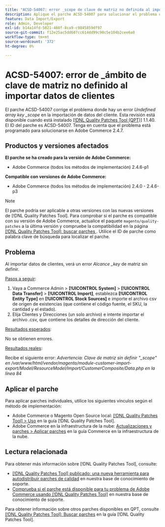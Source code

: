 ```yaml
---
title: "ACSD-54007: error _scope de clave de matriz no definida al importar datos del cliente"
description: Aplique el parche ACSD-54007 para solucionar el problema de Adobe Commerce donde se muestra un error Undefined array key _scope al importar datos del cliente.
feature: Data Import/Export
role: Admin, Developer
exl-id: b14a14fd-5021-460f-8ca9-c9845859df97
source-git-commit: f12e25ac5dd607cc614dd99c90c5e104b2cee6a8
workflow-type: tm+mt
source-wordcount: '372'
ht-degree: 0%

---
```


# ACSD-54007: error de _ámbito de clave de matriz no definido al importar datos de clientes

El parche ACSD-54007 corrige el problema donde hay un error *Undefined array key _scope* en la importación de datos del cliente. Esta revisión está disponible cuando está instalado [[!DNL Quality Patches Tool (QPT)]](/help/announcements/adobe-commerce-announcements/magento-quality-patches-released-new-tool-to-self-serve-quality-patches.md) 1.1.40. El ID del parche es ACSD-54007. Tenga en cuenta que el problema está programado para solucionarse en Adobe Commerce 2.4.7.

## Productos y versiones afectados

**El parche se ha creado para la versión de Adobe Commerce:**

* Adobe Commerce (todos los métodos de implementación) 2.4.6-p1

**Compatible con versiones de Adobe Commerce:**

* Adobe Commerce (todos los métodos de implementación) 2.4.0 - 2.4.6-p3

>[!NOTE]
>
>El parche podría ser aplicable a otras versiones con las nuevas versiones de [!DNL Quality Patches Tool]. Para comprobar si el parche es compatible con su versión de Adobe Commerce, actualice el paquete `magento/quality-patches` a la última versión y compruebe la compatibilidad en la página [[!DNL Quality Patches Tool]: buscar parches ](https://experienceleague.adobe.com/tools/commerce-quality-patches/index.html?lang=es). Utilice el ID de parche como palabra clave de búsqueda para localizar el parche.

## Problema

Al importar datos de clientes, verá un error *Alcance _key* de matriz sin definir.

<u>Pasos a seguir</u>:

1. Vaya a Commerce Admin > **[!UICONTROL System]** > **[!UICONTROL Data Transfer]** > **[!UICONTROL Import]**, establezca **[!UICONTROL Entity Type]** en **[!UICONTROL Stock Sources]** e importe el archivo csv de origen de existencias (que contiene el código fuente, el SKU, la cantidad y el estado).
1. Elija Clientes y Direcciones (un solo archivo) e intente importar el archivo .csv, que contiene los detalles de dirección del cliente.

<u>Resultados esperados</u>:

No se obtienen errores.

<u>Resultados reales</u>:

Recibe el siguiente error: *Advertencia: Clave de matriz sin definir &quot;_scope&quot; en /var/www/html/vendor/magento/module-customer-import-export/Model/ResourceModel/Import/CustomerComposite/Data.php en la línea 84*

## Aplicar el parche

Para aplicar parches individuales, utilice los siguientes vínculos según el método de implementación:

* Adobe Commerce o Magento Open Source local: [[!DNL Quality Patches Tool] > Uso](https://experienceleague.adobe.com/docs/commerce-operations/tools/quality-patches-tool/usage.html?lang=es) en la guía [!DNL Quality Patches Tool].
* Adobe Commerce en la infraestructura de la nube: [Actualizaciones y parches > Aplicar parches](https://experienceleague.adobe.com/docs/commerce-cloud-service/user-guide/develop/upgrade/apply-patches.html?lang=es) en la guía Commerce en la infraestructura de la nube.

## Lectura relacionada

Para obtener más información sobre [!DNL Quality Patches Tool], consulte:

* [[!DNL Quality Patches Tool] publicado: una nueva herramienta para autodistribuir parches de calidad](/help/announcements/adobe-commerce-announcements/magento-quality-patches-released-new-tool-to-self-serve-quality-patches.md) en nuestra base de conocimiento de soporte.
* [Comprueba si el parche está disponible para tu problema de Adobe Commerce usando [!DNL Quality Patches Tool]](/help/support-tools/patches-available-in-qpt-tool/check-patch-for-magento-issue-with-magento-quality-patches.md) en nuestra base de conocimiento de soporte.

Para obtener información sobre otros parches disponibles en QPT, consulte [[!DNL Quality Patches Tool]: Buscar parches](https://experienceleague.adobe.com/tools/commerce-quality-patches/index.html?lang=es) en la guía [!DNL Quality Patches Tool].
